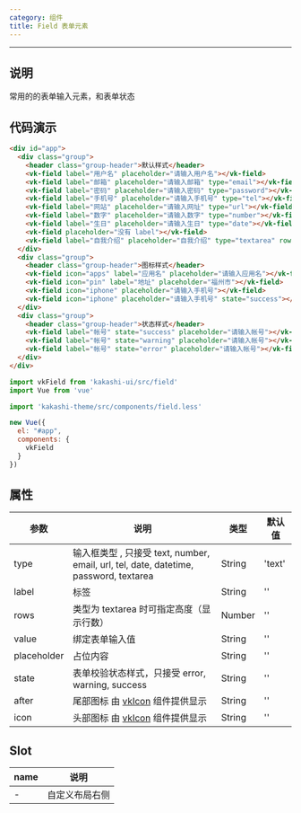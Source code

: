 ```yaml
---
category: 组件
title: Field 表单元素
---
```

---

## 说明

常用的的表单输入元素，和表单状态

## 代码演示

```html
<div id="app">
  <div class="group">
    <header class="group-header">默认样式</header>
    <vk-field label="用户名" placeholder="请输入用户名"></vk-field>
    <vk-field label="邮箱" placeholder="请输入邮箱" type="email"></vk-field>
    <vk-field label="密码" placeholder="请输入密码" type="password"></vk-field>
    <vk-field label="手机号" placeholder="请输入手机号" type="tel"></vk-field>
    <vk-field label="网站" placeholder="请输入网址" type="url"></vk-field>
    <vk-field label="数字" placeholder="请输入数字" type="number"></vk-field>
    <vk-field label="生日" placeholder="请输入生日" type="date"></vk-field>
    <vk-field placeholder="没有 label"></vk-field>
    <vk-field label="自我介绍" placeholder="自我介绍" type="textarea" rows="4"></vk-field>
  </div>
  <div class="group">
    <header class="group-header">图标样式</header>
    <vk-field icon="apps" label="应用名" placeholder="请输入应用名"></vk-field>
    <vk-field icon="pin" label="地址" placeholder="福州市"></vk-field>
    <vk-field icon="iphone" placeholder="请输入手机号"></vk-field>
    <vk-field icon="iphone" placeholder="请输入手机号" state="success"></vk-field>
  </div>
  <div class="group">
    <header class="group-header">状态样式</header>
    <vk-field label="帐号" state="success" placeholder="请输入帐号"></vk-field>
    <vk-field label="帐号" state="warning" placeholder="请输入帐号"></vk-field>
    <vk-field label="帐号" state="error" placeholder="请输入帐号"></vk-field>
  </div>
</div>
```

```js
import vkField from 'kakashi-ui/src/field'
import Vue from 'vue'

import 'kakashi-theme/src/components/field.less'

new Vue({
  el: "#app",
  components: {
    vkField
  }
})
```

## 属性

| 参数      | 说明                                     | 类型       | 默认值 |
|-----------|------------------------------------------|------------|-------|
| type | 输入框类型 , 只接受 text, number, email, url, tel, date, datetime, password, textarea | String  | 'text' |
| label | 标签 | String  | ''    |
| rows | 类型为 textarea 时可指定高度（显示行数） | Number | '' |
| value	 | 绑定表单输入值	 | String | '' |
| placeholder | 占位内容 | String | '' |
| state | 表单校验状态样式，只接受 error, warning, success | String | '' |
| after | 尾部图标 由 [vkIcon](./icon.html) 组件提供显示 | String | '' |
| icon | 头部图标 由 [vkIcon](./icon.html) 组件提供显示 | String | '' |

## Slot
| name      | 说明                                     |
|-----------|------------------------------------------|
| - | 自定义布局右侧 |
